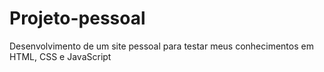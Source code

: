 # Projeto-pessoal
Desenvolvimento de um site pessoal para testar meus conhecimentos em HTML, CSS e JavaScript
